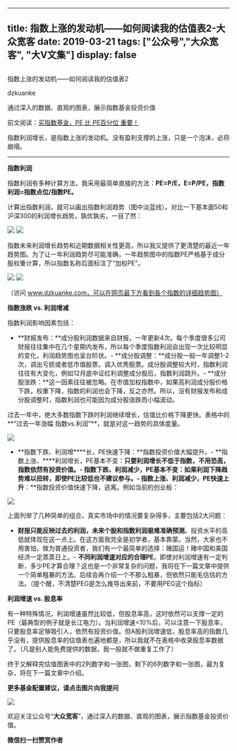 
---
title:   指数上涨的发动机——如何阅读我的估值表2-大众宽客
date: 2019-03-21
tags: ["公众号","大众宽客", "大V文集"]
display: false
---


## 



指数上涨的发动机——如何阅读我的估值表2




dzkuanke




通过深入的数据、直观的图表，展示指数基金投资价值


前文阅读：[买指数基金，PE 比 PE百分位 重要！](http://mp.weixin.qq.com/s?__biz=MzAwMTc1MDcwNw==&amp;mid=2648274046&amp;idx=1&amp;sn=c5b3ae458221b68cb9aa22a86f8761fd&amp;chksm=82f937a2b58ebeb48e87dafe80761eb9e34b9bd43846075bf41a5542ba98e1437c4c83989fab&amp;scene=21#wechat_redirect)



指数利润增长，是指数上涨的发动机。没有盈利支撑的上涨，只是一个泡沫，必将崩塌。

****

**指数利润**



指数利润有多种计算方法，我采用最简单直接的方法：**PE=P/E，E=P/PE，指数利润=指数点位/指数PE。**



计算出指数利润，就可以画出指数利润趋势（图中淡蓝线）。对比一下基本面50和沪深300的利润增长趋势，孰优孰劣，一目了然：

<img class="" data-copyright="0" data-ratio="0.6" data-s="300,640" src="https://mmbiz.qpic.cn/mmbiz_png/PKw3FQPmhIjAN7a02YdjNzBexqbA3wneus1HhhBkGYoPyS2OsW16KSfKQThYDMaWxFs1zcSWpZNT4aHAgOvvug/640?wx_fmt=png" data-type="png" data-w="1200" style=""/>

<img class="" data-copyright="0" data-ratio="0.6" data-s="300,640" src="https://mmbiz.qpic.cn/mmbiz_png/PKw3FQPmhIjAN7a02YdjNzBexqbA3wnekSmTVzf7IOs7ELYPGC4XbyU58xkZduic8o1SibuAjiad0d5ExT2E8e2rA/640?wx_fmt=png" data-type="png" data-w="1200" style=""/>



指数未来利润增长趋势和近期数据相关性更高，所以我又提供了更清楚的最近一年趋势图。为了让一年利润趋势尽可能准确，一年趋势图中的指数PE严格基于成分股权重计算，所以指数名称后面标注了“加权PE”。

<img class="" data-copyright="0" data-ratio="0.6" data-s="300,640" src="https://mmbiz.qpic.cn/mmbiz_png/PKw3FQPmhIjAN7a02YdjNzBexqbA3wnemNc4AncuAut1cVzYHFNfyo44EU9goSOIMyicOwJIHnQHraOIzRXWrfw/640?wx_fmt=png" data-type="png" data-w="1200" style=""/>

<img class="" data-copyright="0" data-ratio="0.6" data-s="300,640" src="https://mmbiz.qpic.cn/mmbiz_png/PKw3FQPmhIjAN7a02YdjNzBexqbA3wneNk5rgOU9fHHhCvUmej1rjhz6ntMoB4cTTP8tYicF1j9blNglIZLibyXg/640?wx_fmt=png" data-type="png" data-w="1200" style=""/>

（访问&nbsp;www.dzkuanke.com，可以在网页最下方看到各个指数的详细趋势图）





**指数涨跌 vs. 利润增减**



指数利润影响因素包括：
- **财报发布：**成分股利润数据来自财报，一年更新4次。每个季度很多公司财报往往集中在几个星期内发布，所以每个季度指数利润会出现一次比较明显的变化，利润趋势图也呈台阶状。- **成分股调整：**成分股一般一年调整1-2次，调出亏损或者低市值股票，调入优秀股票。成分股调整较大时，指数利润往往有大变化，例如12月底中证红利调整成分股后，指数利润跳升。- **成分股涨跌：**这一因素往往被忽略。在市值加权指数中，如果高利润成分股价格下跌，权重下降，指数的利润也会下降，反之亦然。所以，没有财报发布和成分股调整时，指数利润也可能因为成分股涨跌而小幅波动。


过去一年中，绝大多数指数下跌时利润继续增长，估值比价格下降更快。表格中的**“过去一年涨幅 指数vs.利润”**，就是对这一趋势的具体度量。

<img class="" data-copyright="0" data-ratio="0.2097457627118644" data-s="300,640" src="https://mmbiz.qpic.cn/mmbiz_png/PKw3FQPmhIjAN7a02YdjNzBexqbA3wnebh2h9tZrM62Me7VP71LZJhbbxh7YJg9LpOMbsPs7lu2zxuIhmIGJeg/640?wx_fmt=png" data-type="png" data-w="944" style="text-align: center;white-space: normal;"/>


- **指数下跌、利润增****长，PE快速下降：**指数投资价值大幅提升。- **指数上涨、****利润增长，PE基本不变：**只要利润增长不低于指数，不用恐高，指数依然有投资价值。- **指数下跌、利润<strong>减少，PE基本不变**：</strong>如果利润下降趋势难以扭转，即使PE比较低也不建议参与。- **指数上涨、利润减少，PE快速上升****：**指数投资价值快速下降，逃离。例如当前的创业板：
<img class="" data-copyright="0" data-ratio="0.6" data-s="300,640" src="https://mmbiz.qpic.cn/mmbiz_png/PKw3FQPmhIjAN7a02YdjNzBexqbA3wne1UYiaDic7zGmrsQlOOat3CjJ9icd8KpUZFlhCCEHWfd4tmN8oTg7NsBKg/640?wx_fmt=png" data-type="png" data-w="1200" style=""/>

上面列举了几种简单的组合，真实市场中的情况要复杂得多，主要包括2大问题：
- **财报只能反映过去的利润，未来个股和指数利润极难准确预测**。投资水平的高低就体现在这一点上。在这方面我完全是初学者，基本靠蒙。当然，大家也不用害怕，做为普通投资者，我们有一个最简单的选择：赌国运！赌中国和美国经济一定蒸蒸日上。- **不同利润增速对应的合理PE**。即使对利润增速有一定判断，多少PE才算合理？这也是一个非常复杂的问题，我将在下一篇文章中提供一个简单粗暴的方法。后续会再介绍一个不那么粗暴，但依然只能毛估估的方法。（提个醒，不清楚PEG是怎么推导出来前，不要用PEG这个指标）




**利润增速 vs. 股息率**



有一种特殊情况，利润增速虽然比较低，但股息率高，这时依然可以支撑一定的PE（最典型的例子就是长江电力）。当利润增速&lt;10%后，可以注意一下股息率，只要股息率足够吸引人，依然有投资价值。但A股利润增速低，股息率高的指数几乎没有，提供股息率的估值表也遍地都是，所以我就不在表格中收录股息率数据了。（凡是别人能免费提供的数据，我一般就不做重复工作了）





终于又解释完估值图表中的2列数字和一张图，剩下的6列数字和一张图，最为复杂，将在下一篇文章中介绍。



**更多基金配置建议，请点击图片向我提问**

[<img class="" data-ratio="0.9117647058823529" data-s="300,640" src="https://mmbiz.qpic.cn/mmbiz_jpg/PKw3FQPmhIgQxLoeick4nfk7S0qEXFT5RqIQFKibhH24SRmMjibqZRXYHqLfMTIMMRyNvCWcyWiaxhIXXPdicrYkWJQ/640?wx_fmt=jpeg" data-type="jpeg" data-w="680" style=""/>]()



欢迎关注公众号“**大众宽客**”，通过深入的数据、直观的图表，展示指数基金投资价值。








**微信扫一扫赞赏作者**













